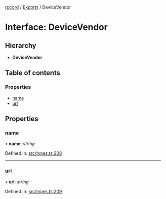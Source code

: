 [rpcord](../README.md) / [Exports](../modules.md) / DeviceVendor

# Interface: DeviceVendor

## Hierarchy

* **DeviceVendor**

## Table of contents

### Properties

- [name](devicevendor.md#name)
- [url](devicevendor.md#url)

## Properties

### name

• **name**: *string*

Defined in: [src/types.ts:208](https://github.com/DjDeveloperr/RPCord/blob/a435209/src/types.ts#L208)

___

### url

• **url**: *string*

Defined in: [src/types.ts:209](https://github.com/DjDeveloperr/RPCord/blob/a435209/src/types.ts#L209)

